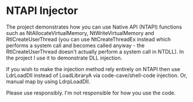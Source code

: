 # NTAPI Injector

The project demonstrates how you can use Native API (NTAPI) functions such as NtAllocateVirtualMemory, NtWriteVirtualMemory and RtlCreateUserThread (you can use NtCreateThreadEx instead which performs a system call and becomes called anyway - the RtlCreateUserThread doesn't actually perform a system call in NTDLL). In the project I use it to demonstrate DLL injection.

If you wish to make the injection method rely entirely on NTAPI then use LdrLoadDll instead of LoadLibraryA via code-cave/shell-code injection. Or, manual map by using LdrpLoadDll.

Please use responsibly. I'm not responsible for how you use the code. 